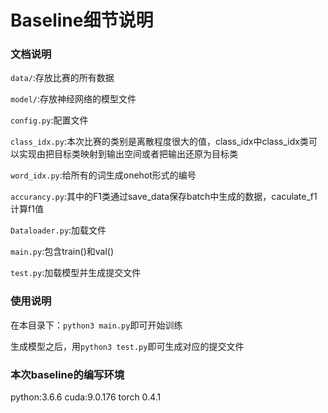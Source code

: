 # Baseline细节说明
### 文档说明
`data/`:存放比赛的所有数据

`model/`:存放神经网络的模型文件

`config.py`:配置文件

`class_idx.py`:本次比赛的类别是离散程度很大的值，class_idx中class_idx类可以实现由把目标类映射到输出空间或者把输出还原为目标类

`word_idx.py`:给所有的词生成onehot形式的编号

`accurancy.py`:其中的F1类通过save_data保存batch中生成的数据，caculate_f1计算f1值

`Dataloader.py`:加载文件

`main.py`:包含train()和val()

`test.py`:加载模型并生成提交文件
### 使用说明
在本目录下：`python3 main.py`即可开始训练

生成模型之后，用`python3 test.py`即可生成对应的提交文件
### 本次baseline的编写环境
python:3.6.6
cuda:9.0.176
torch 0.4.1
